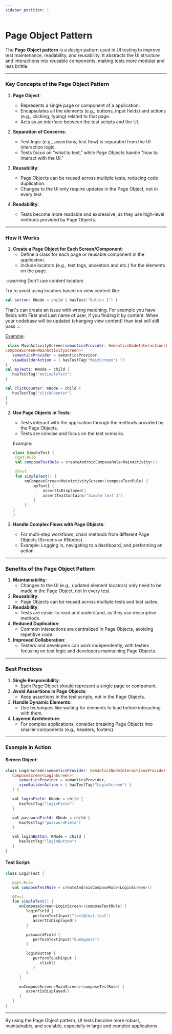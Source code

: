 ```yaml
---
sidebar_position: 1
---
```


# Page Object Pattern

The **Page Object pattern** is a design pattern used in UI testing to improve test maintenance, readability, and reusability. It abstracts the UI structure and interactions into reusable components, making tests more modular and less brittle.

---

### **Key Concepts of the Page Object Pattern**
1. **Page Object**:
    - Represents a single page or component of a application.
    - Encapsulates all the elements (e.g., buttons, input fields) and actions (e.g., clicking, typing) related to that page.
    - Acts as an interface between the test scripts and the UI.

2. **Separation of Concerns**:
    - Test logic (e.g., assertions, test flow) is separated from the UI interaction logic.
    - Tests focus on "what to test," while Page Objects handle "how to interact with the UI."

3. **Reusability**:
    - Page Objects can be reused across multiple tests, reducing code duplication.
    - Changes to the UI only require updates in the Page Object, not in every test.

4. **Readability**:
    - Tests become more readable and expressive, as they use high-level methods provided by Page Objects.

---

### **How It Works**
1. **Create a Page Object for Each Screen/Component**:
    - Define a class for each page or reusable component in the application.
    - Include locators (e.g., test tags, ancestors and etc.) for the elements on the page.

:::warning Don't use content locators

Try to avoid using locators based on view content like

```kotlin 
val button: KNode = child { hasText("Button 1") }
```

That's can create an issue with wrong matching. For example you have fields with First and Last name of user, if you finding it by content. When your codebase will be updated (changing view content) than test will still pass
:::

   [Example](https://github.com/KakaoCup/Compose/blob/master/sample/src/androidTest/java/io/github/kakaocup/compose/screen/MainActivityScreen.kt):
   ```kotlin
    class MainActivityScreen(semanticsProvider: SemanticsNodeInteractionsProvider) :
  ComposeScreen<MainActivityScreen>(
      semanticsProvider = semanticsProvider,
      viewBuilderAction = { hasTestTag("MainScreen") }) 
   {
  val myText1: KNode = child {
      hasTestTag("mySimpleText")
  }

  val clickCounter: KNode = child {
      hasTestTag("clickCounter")
  }
   }

   ```

2. **Use Page Objects in Tests**:
    - Tests interact with the application through the methods provided by the Page Objects.
    - Tests are concise and focus on the test scenario.

   Example:
   ```kotlin
   class SimpleTest {
    @get:Rule
    val composeTestRule = createAndroidComposeRule<MainActivity>()

    @Test
    fun simpleTest() {
        onComposeScreen<MainActivityScreen>(composeTestRule) {
            myText1 {
                assertIsDisplayed()
                assertTextContains("Simple text 1")
            }
        } 
   }
   }

   ```

3. **Handle Complex Flows with Page Objects**:
    - For multi-step workflows, chain methods from different Page Objects (Screens or KNodes).
    - Example: Logging in, navigating to a dashboard, and performing an action.

---

### **Benefits of the Page Object Pattern**
1. **Maintainability**:
    - Changes to the UI (e.g., updated element locators) only need to be made in the Page Object, not in every test.
2. **Reusability**:
    - Page Objects can be reused across multiple tests and test suites.
3. **Readability**:
    - Tests are easier to read and understand, as they use descriptive methods.
4. **Reduced Duplication**:
    - Common interactions are centralized in Page Objects, avoiding repetitive code.
5. **Improved Collaboration**:
    - Testers and developers can work independently, with testers focusing on test logic and developers maintaining Page Objects.

---

### **Best Practices**
1. **Single Responsibility**:
    - Each Page Object should represent a single page or component.
2. **Avoid Assertions in Page Objects**:
    - Keep assertions in the test scripts, not in the Page Objects.
3. **Handle Dynamic Elements**:
    - Use techniques like waiting for elements to load before interacting with them.
4. **Layered Architecture**:
    - For complex applications, consider breaking Page Objects into smaller components (e.g., headers, footers).

---

### **Example in Action**
#### Screen Object:
```kotlin
class LoginScreen(semanticsProvider: SemanticsNodeInteractionsProvider) :
   ComposeScreen<LoginScreen>(
      semanticsProvider = semanticsProvider,
      viewBuilderAction = { hasTestTag("LoginScreen") }
   ) {

   val loginField: KNode = child {
      hasTestTag("loginField")
   }

   val passwordField: KNode = child {
      hasTestTag("passwordField")
   }

   val loginButton: KNode = child {
      hasTestTag("loginButton")
   }
}
```

#### Test Script:
```kotlin
class LoginTest {

   @get:Rule
   val composeTestRule = createAndroidComposeRule<LoginScreen>()

   @Test
   fun simpleTest() {
      onComposeScreen<LoginScreen>(composeTestRule) {
         loginField {
            performTextInput("test@test.test")
            assertIsDisplayed() 
         }

         passwordField {
            performTextInput("dummypass")
         }

         loginButton {
            performTouchInput {
               click()
            }
         }
      }

      onComposeScreen<MainScreen>(composeTestRule) {
         assertIsDisplayed()
      }
   }
}
```

---

By using the Page Object pattern, UI tests become more robust, maintainable, and scalable, especially in large and complex applications.


